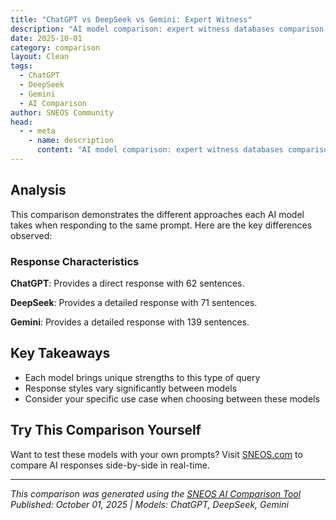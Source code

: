 ```yaml
---
title: "ChatGPT vs DeepSeek vs Gemini: Expert Witness"
description: "AI model comparison: expert witness databases comparison..."
date: 2025-10-01
category: comparison
layout: Clean
tags:
  - ChatGPT
  - DeepSeek
  - Gemini
  - AI Comparison
author: SNEOS Community
head:
  - - meta
    - name: description
      content: "AI model comparison: expert witness databases comparison..."
---
```


<ChatComparison
  title="ChatGPT vs DeepSeek vs Gemini: Expert Witness"
  prompt="expert witness databases comparison"
  :responses='{
    "ChatGPT": "Certainly! Comparing expert witness databases involves evaluating various platforms that connect lawyers and parties in litigation with expert witnesses across different fields. Below is a comparison of some leading expert witness databases, highlighting their features, strengths, pricing (if available), and suitable use cases.\n\n---\n\n### 1. **SEAK, Inc.**\n\n- **Overview:** One of the oldest and most respected expert witness directories.\n- **Features:**\n  - Comprehensive nationwide database of expert witnesses.\n  - Detailed expert profiles including CV, case history, publications.\n  - Offers expert witness referrals.\n  - Additional services like expert witness training and consulting.\n- **Strengths:**\n  - Highly credible and used widely in legal circles.\n  - Thorough vetting process.\n- **Pricing:** Subscription-based; custom quotes.\n- **Best For:** Attorneys who want a vetted, comprehensive list with expert consultative services.\n\n---\n\n### 2. **ExpertPages**\n\n- **Overview:** A widely used resource for locating expert witnesses.\n- **Features:**\n  - Searchable by specialty, location, and keyword.\n  - Detailed expert profiles including qualifications and case history.\n- **Strengths:**\n  - Large database with easy-to-use interface.\n  - Includes customer ratings and reviews.\n- **Pricing:** Some free listings; premium access may be subscription-based.\n- **Best For:** Quick searches with access to reviews and ratings.\n\n---\n\n### 3. **ALM Experts**\n\n- **Overview:** Part of the American Lawyer Media network (includes Law.com).\n- **Features:**\n  - Extensive database sourced from various legal publications.\n  - Filter by specialty, location, and trial experience.\n- **Strengths:**\n  - Good for finding experts with trial experience.\n  - Integration with ALM legal research tools.\n- **Pricing:** Subscription required; pricing varies.\n- **Best For:** Legal professionals using ALM tools extensively.\n\n---\n\n### 4. **TASA (Technical Advisory Service for Attorneys)**\n\n- **Overview:** Expert witness directory and consulting service.\n- **Features:**\n  - Detailed expert profiles.\n  - Consultation and expert matching services.\n- **Strengths:**\n  - Strong in engineering, technical, and scientific experts.\n  - Offers fee estimates upfront.\n- **Pricing:** Membership fee plus pay-per-use.\n- **Best For:** Litigation involving technical/scientific matters.\n\n---\n\n### 5. **JurisPro Expert Witness Directory**\n\n- **Overview:** Simple, accessible directory with a strong focus on verified credentials.\n- **Features:**\n  - Free and premium listing options.\n  - Searchable by specialty and location.\n- **Strengths:**\n  - Transparent listing of expert credentials.\n  - Affordable pricing for experts to list themselves.\n- **Pricing:** Free for attorneys to use; experts pay for listings.\n- **Best For:** Small firms and solo attorneys due to affordability.\n\n---\n\n### 6. **HGExperts**\n\n- **Overview:** Another large online expert witness directory.\n- **Features:**\n  - Industry and specialty-based browsing.\n  - Profiles with experience summaries.\n- **Strengths:**\n  - User-friendly interface.\n  - Access to a wide range of expert fields.\n- **Pricing:** Subscription required.\n- **Best For:** Broad searches across multiple specialties.\n\n---\n\n## Comparison Summary Table\n\n| Database       | Strengths                          | Pricing          | Best For                          |\n|----------------|----------------------------------|------------------|----------------------------------|\n| SEAK           | Highly vetted, comprehensive     | Subscription     | High-profile, complex cases      |\n| ExpertPages    | User reviews, wide database      | Free/premium     | Quick access with ratings        |\n| ALM Experts    | Trial experience, ALM integration| Subscription     | Firms with ALM legal tools       |\n| TASA           | Technical/scientific experts     | Membership \u002B fees| Technical litigation             |\n| JurisPro       | Affordable, transparent          | Mostly free      | Small firms, solo attorneys      |\n| HGExperts      | Wide specialty coverage          | Subscription     | Broad industry searches          |\n\n---\n\n### How to Choose the Right Database?\n\n- **Case Complexity:** For highly technical or complex cases, SEAK or TASA might be better.\n- **Budget:** JurisPro offers affordable access for small practices.\n- **Trial Experience:** ALM Experts can help find experienced trial witnesses.\n- **Convenience:** ExpertPages and HGExperts offer quick and easy searches with filters.\n\n---\n\nIf you want, I can also help you with details on how to evaluate expert witness qualifications, or how to approach expert witness vetting and selection. Let me know!",
    "DeepSeek": "Of course. This is a critical topic for law firms and legal professionals. Choosing the right expert witness database is not just about cost; it\u0027s about efficiency, credibility, and winning your case.\n\nHere is a detailed comparison of the major expert witness databases, broken down by their strengths, weaknesses, and ideal use cases.\n\n### Quick Comparison Table\n\n| Feature | **JurisPro** | **Round Table Group** | **ExpertPages** | **Searess** | **The Expert Institute** |\n| :--- | :--- | :--- | :--- | :--- | :--- |\n| **Primary Model** | Directory / Referral | Full-Service Sourcing | Directory / Referral | **Direct Database Access** | Full-Service Sourcing |\n| **Cost Structure** | Free to search; Fee paid by expert | High, Project-Based Fee | Free to search; Fee paid by expert | **Flat-Rate Subscription** | High, Project-Based Fee |\n| **User Control** | Medium (You contact experts) | Low (They do the work) | Medium (You contact experts) | **High (You search \u0026 contact directly)** | Low (They do the work) |\n| **Database Size** | 7,000\u002B | Vast Network | 15,000\u002B | 3 Million\u002B (inc. professionals) | Vast Network |\n| **Best For** | Finding a well-vetted, communicative expert | Hands-off approach for complex, high-stakes cases | Casting a very wide net | **Cost-effective, high-volume, or in-house use** | White-glove service for critical cases |\n\n---\n\n### In-Depth Analysis of Each Platform\n\n#### 1. JurisPro\n**Model:** Curated Directory \u0026 Referral Service\n\nJurisPro focuses on quality over quantity. Experts pay to be listed, but JurisPro vets them for qualifications and, importantly, their ability to communicate effectively and withstand cross-examination.\n\n*   **Strengths:**\n    *   **Vetted Experts:** The screening process aims to ensure experts are not just qualified on paper but are also effective teachers and witnesses.\n    *   **Detailed Profiles:** Profiles often include CVs, photos, and, crucially, video introductions so you can assess demeanor.\n    *   **No Cost to Search:** Law firms can search the database and contact experts at no charge (the expert pays a referral fee).\n*   **Weaknesses:**\n    *   **Smaller Database:** With ~7,000 experts, it may not have the depth in every single niche specialty.\n    *   **Less Control:** You still have to vet and contact the experts yourself after finding them.\n*   **Ideal For:** Firms that value pre-screened quality and want to avoid sifting through thousands of unvetted profiles.\n\n#### 2. Round Table Group (RTG)\n**Model:** Full-Service, Managed Sourcing\n\nRTG is the premium, white-glove service. You give them your expert requirements, and their researchers actively recruit and vet candidates for you, presenting you with a shortlist.\n\n*   **Strengths:**\n    *   **Saves Time:** They do all the legwork\u2014searching, contacting, and preliminary vetting.\n    *   **Access to \u0022Unlisted\u0022 Experts:** They actively recruit from academia and industry, finding experts who aren\u0027t actively marketing themselves.\n    *   **High-Quality Matches:** Their consultative process is designed to find the perfect expert for complex, high-value litigation.\n*   **Weaknesses:**\n    *   **Very High Cost:** This is the most expensive option, typically involving a substantial project fee or high hourly rate.\n    *   **Lack of Transparency/Control:** You don\u0027t get to browse the raw database; you rely on their team\u0027s sourcing.\n*   **Ideal For:** High-stakes cases (e.g., patent litigation, major financial disputes) where budget is secondary to finding the absolute best expert.\n\n#### 3. ExpertPages\n**Model:** Large-Scale Directory \u0026 Referral Service\n\nExpertPages is one of the oldest and largest directories, boasting over 15,000 expert listings across a massive range of fields.\n\n*   **Strengths:**\n    *   **Massive Database:** Excellent for finding experts in obscure or highly specialized fields.\n    *   **Free to Search:** Like JurisPro, there is no cost for law firms to search and contact listed experts.\n    *   **Comprehensive Categories:** Well-organized into countless sub-specialties.\n*   **Weaknesses:**\n    *   **Minimal Vetting:** The barrier to entry for experts is low, meaning you must do extensive due diligence on their credentials and background.\n    *   **Information Overload:** The sheer number of experts can be overwhelming to sort through.\n*   **Ideal For:** When you need to find an expert in a very niche area and are prepared to do your own thorough vetting.\n\n#### 4. Searess (formerly TASA)\n**Model:** Direct Database Access via Subscription\n\nSearess (formed by the merger of TASA and The Knowledge Group) offers a unique model: for a flat-rate annual subscription, your firm gets direct, unlimited access to their entire database of over 3 million professionals.\n\n*   **Strengths:**\n    *   **Cost-Effective for Volume:** If you hire multiple experts a year, the subscription can be far cheaper than per-expert fees.\n    *   **Maximum Control \u0026 Speed:** You can search and contact experts directly and immediately, without a middleman.\n    *   **Largest Network:** The 3M\u002B figure includes both actively-marketing experts and a vast pool of professionals who can be potential witnesses.\n*   **Weaknesses:**\n    *   **Upfront Cost:** Requires an annual subscription fee, which may not be justified for firms with low expert usage.\n    *   **Vetting is on You:** While the database is large, the responsibility for vetting falls entirely on the firm.\n*   **Ideal For:** Mid-to-large law firms, insurance companies, and corporate legal departments that frequently need experts and want to control the process and cost.\n\n#### 5. The Expert Institute\n**Model:** Hybrid (Database \u002B Full-Service)\n\nThe Expert Institute offers a dual approach. They have a searchable database, but they are best known for their full-service expert matching, which is similar to RTG.\n\n*   **Strengths:**\n    *   **Comprehensive Service:** They provide a dedicated case manager, a shortlist of vetted candidates, and additional services like preliminary case reviews.\n    *   **Quality Assurance:** They have a rigorous vetting process, including conflict checks and in-depth interviews.\n    *   **Strong Brand \u0026 Reputation:** Widely used and trusted by many top law firms.\n*   **Weaknesses:**\n    *   **High Cost:** Their full-service matching is a premium offering with high fees.\n    *   **Can be Slower:** The full-service process takes more time than a direct database search.\n*   **Ideal For:** Firms that want a hands-off, high-touch service but may also appreciate the option to search a database for less critical matters.\n\n---\n\n### Key Decision Factors for Your Firm\n\nWhen choosing a database, ask yourself these questions:\n\n1.  **Budget:** Are you working with a fixed budget per expert, or is this a \u0022spare no expense\u0022 case? (Subscription vs. Project Fee)\n2.  **Control vs. Convenience:** Do you want to drive the search and vetting process, or do you want to outsource it to save time? (Database vs. Full-Service)\n3.  **Case Volume:** How many experts do you typically hire per year? (A subscription service becomes more valuable with higher volume.)\n4.  **Case Complexity \u0026 Stakes:** Is this a routine fender-bender or a billion-dollar patent case? (High-stakes cases justify full-service models.)\n5.  **Internal Resources:** Does your firm have the paralegal or associate time to properly vet experts from a large directory?\n\n### Final Recommendation\n\n*   **For most law firms seeking a balance of cost and control:** Start with a **Searess subscription** if your volume is high, or use **JurisPro** for well-vetted experts on a per-case basis.\n*   **For the most complex, high-stakes litigation:** Use a full-service provider like **Round Table Group** or **The Expert Institute**. The cost is justified by the potential ROI.\n*   **For finding a needle in a haystack (an ultra-niche expert):** **ExpertPages** is a powerful tool, provided you have the resources to vet thoroughly.\n\n**Always remember:** No matter which service you use, your due diligence is non-negotiable. Check credentials, review publication histories, and most importantly, conduct a thorough interview and mock cross-examination before hiring.",
    "Gemini": "Comparing expert witness databases is a complex task as there are many factors to consider, and no single database is \u0022best\u0022 for everyone. The ideal choice depends heavily on your specific needs, budget, and the type of case you\u0027re working on. Here\u0027s a breakdown of common databases, key features, and considerations:\n\n**I. Key Players and Their Overview**\n\nHere\u0027s a table summarizing some of the major players in the expert witness database market:\n\n| Database                     | Description                                                                                                                            | Key Features                                                                                                                                                                     | Pricing                                                                                                         | Strengths                                                                                                                                              | Weaknesses                                                                                                                                                                 |\n|------------------------------|-----------------------------------------------------------------------------------------------------------------------------------------|------------------------------------------------------------------------------------------------------------------------------------------------------------------------------------|------------------------------------------------------------------------------------------------------------------|-------------------------------------------------------------------------------------------------------------------------------------------------------------------------|------------------------------------------------------------------------------------------------------------------------------------------------------------------------------|\n| **SEAK Experts (SEAK)**     | Large database of experts across various fields. Known for quality control and expert vetting.                                            | Extensive search filters, background checks, expert reports, deposition transcripts, publications, expert CVs, expert practice areas. Often highlights challenge history.             |  Subscription-based; prices vary based on database access and features.  Can be expensive.                                  | High quality expert vetted information, large database size, helpful for complex cases requiring highly specialized expertise.  Good search functionality. |  Higher cost than some other options, may be overkill for simpler cases. Potential for bias due to expert vetting process (but they claim objectivity). |\n| **JurisPro**                | Focuses on linking attorneys with qualified experts.  More of a directory.                                                               | Expert profiles, search by location, specialty, keywords, expert availability, contact information. Offers a certification program for experts.                         |  Subscription-based for attorneys, free for experts to list. Relatively affordable.                                    | Easy to use, cost-effective option for finding experts.  Straightforward platform.                                                                                   |  Quality control less rigorous than some other databases.  May need to do more independent verification.                 |\n| **Expert Institute**          | Focuses on providing tailored expert solutions, including expert identification, screening, and management.                                | In-depth expert profiles, rigorous screening process, expert witness reports, deposition testimony, research services, expert strategy consulting.  Litigation support services. |  Project-based pricing, varies based on the scope of services.  Can be expensive.                                     | Extensive vetting process, high-quality experts, strong support services.  Good for high-stakes litigation.                                                            |  Higher cost, less self-service than other databases.  Might be overkill for simpler cases with well-defined expert needs. |\n| **Round Table Group (RTG)**  | Connects attorneys with subject matter experts. Similar to Expert Institute in that it offers a managed service.                         | Expert profiles, screening, expert recruitment, litigation consulting, expert placement services.                                                                        |  Project-based pricing, depends on the services required. Typically an hourly rate.                                  | Provides a high level of support and curated expert selection.                                                                                             | Can be expensive and may require significant upfront investment in consulting services. |\n| **ALM Experts (Law.com)**    | Part of the Law.com network, providing access to expert profiles and legal resources.                                               | Expert directory, search by practice area, location, keywords, expert credentials.                                                                                                |  Subscription-based access to Law.com, which includes the expert directory. Relatively affordable if you already subscribe. |  Integrated with other legal resources, convenient for Law.com subscribers.                                                                                             |  Quality control may vary.  Requires a Law.com subscription. Less comprehensive than dedicated expert databases. |\n| **TASA (Technical Advisory Service for Attorneys)** | Connects attorneys with technical experts.  One of the older players.                                                        | Expert profiles, search by technical specialty, location, keywords, expert credentials. Offers background checks and screening services.                                 |  Subscription-based access for attorneys, with tiered pricing based on features and database access. Moderate cost.     | Large database of technical experts, well-established reputation.                                                                                                | May require more effort to filter through less relevant profiles.  Website can feel dated.                                     |\n| **IMS ExpertServices**       | Provides expert witness services and expert search.                                                                                      | Expert witness search, expert witness placement, expert witness consulting, expert witness screening.                                                                      | Project-based pricing.  Expect to pay a consulting fee for their services.                                                       | They work with you and find experts for your specific need.                                                                                                | Will cost more than a database search on your own.                                                                         |\n\n**II. Key Considerations When Choosing a Database**\n\nHere\u0027s a more detailed breakdown of factors to consider:\n\n*   **Cost and Pricing Structure:**\n    *   **Subscription-based:**  Pay a recurring fee (monthly, annually) for access to the database. This is often the most economical if you need frequent access.\n    *   **Project-based:** Pay a fee per expert search, expert screening, or expert consultation.  This is better if you only need experts occasionally.\n    *   **Pay-per-expert:** Pay a fee to access a specific expert\u0027s profile or contact information.\n    *   **Free Listings/Directories:**  Some directories allow experts to list their services for free.  While budget-friendly, quality control is often minimal.\n\n*   **Database Size and Scope:**\n    *   **Number of Experts:** A larger database gives you more options, but can also make it harder to find the right expert.\n    *   **Specialty Areas:**  Ensure the database covers the specific areas of expertise you need for your cases (e.g., medical malpractice, engineering, finance).\n    *   **Geographic Coverage:** Consider whether you need local, regional, national, or international experts.\n\n*   **Expert Vetting and Quality Control:**\n    *   **Screening Process:**  What criteria does the database use to qualify experts? (e.g., education, experience, publications, licensure, board certification, lack of disciplinary actions).\n    *   **Background Checks:**  Does the database conduct background checks on experts?\n    *   **Challenge History:**  Does the database track whether an expert has been successfully challenged in court (Daubert challenges)?\n    *   **Peer Reviews/Ratings:**  Does the database offer a system for attorneys to rate or review experts?\n\n*   **Search Functionality:**\n    *   **Keywords:**  Can you search by keywords, specialties, locations, and other relevant criteria?\n    *   **Advanced Filters:**  Are there advanced filters to narrow your search (e.g., years of experience, specific certifications, prior testimony experience)?\n    *   **Boolean Search:** Can you use Boolean operators (AND, OR, NOT) to refine your search?\n    *   **Natural Language Search:** Can you use natural language queries instead of rigid keywords?\n\n*   **Information Available on Experts:**\n    *   **Comprehensive Profiles:**  Does the database provide detailed profiles with information on an expert\u0027s education, experience, publications, presentations, prior testimony, and fee schedule?\n    *   **CVs:** Are CVs readily available for download?\n    *   **Expert Reports:** Can you access sample expert reports written by the expert?\n    *   **Deposition Transcripts:** Can you access deposition transcripts from prior cases?\n    *   **Prior Testimony History:** Is the expert\u0027s prior testimony history available, including the cases they testified in and the outcomes?\n\n*   **Customer Support and Services:**\n    *   **Customer Service:**  Is customer support available to answer your questions and help you navigate the database?\n    *   **Expert Consultation:**  Does the database offer consultation services to help you identify the right expert for your case?\n    *   **Expert Screening:**  Does the database offer expert screening services to verify an expert\u0027s credentials and qualifications?\n    *   **Expert Management:** Some databases offer expert management services, including expert scheduling, document review, and deposition preparation.\n\n*   **User Interface and Ease of Use:**\n    *   **Intuitive Design:** Is the database easy to navigate and use?\n    *   **Mobile Accessibility:**  Is the database accessible on mobile devices?\n\n**III.  How to Choose the Right Database**\n\nHere\u0027s a step-by-step approach to selecting the best expert witness database for your needs:\n\n1.  **Define Your Needs:**\n    *   **Type of Case:**  What type of case are you working on (e.g., medical malpractice, product liability, intellectual property)?\n    *   **Expertise Required:**  What specific areas of expertise do you need?\n    *   **Budget:**  How much can you afford to spend on an expert witness database?\n    *   **Timeline:**  How quickly do you need to find an expert?\n    *   **Geographic Location:** Do you need an expert in a specific location?\n    *   **Quality Requirements:** How important is expert vetting and quality control?\n    *   **Level of Support:**  Do you need assistance with expert selection and management?\n\n2.  **Research Databases:**\n    *   **Read Reviews:**  Look for reviews of different expert witness databases on legal websites and forums.\n    *   **Ask Colleagues:**  Talk to other attorneys in your network to see what databases they recommend.\n    *   **Request Demos:**  Many databases offer free demos or trials. Take advantage of these opportunities to test the database\u0027s features and functionality.\n\n3.  **Compare Databases:**\n    *   **Create a Spreadsheet:**  Create a spreadsheet to compare the key features, pricing, and other relevant factors of each database.\n    *   **Prioritize Features:**  Rank the features that are most important to you.\n    *   **Consider the Trade-offs:**  Be aware of the trade-offs between cost, quality, and features.\n\n4.  **Make a Decision:**\n    *   **Choose the Database that Best Meets Your Needs:**  Select the database that offers the best combination of features, quality, and price for your specific requirements.\n\n5.  **Test and Evaluate:**\n    *   **Use the Database for a Trial Period:** If possible, use the database for a trial period to see how well it works in practice.\n    *   **Track Your Results:**  Track your results to see how effectively the database helps you find qualified experts.\n    *   **Adjust Your Strategy as Needed:**  Be prepared to adjust your strategy if you find that the database is not meeting your needs.\n\n**IV. Additional Tips**\n\n*   **Don\u0027t Rely Solely on Databases:**  While databases can be a valuable resource, don\u0027t rely solely on them. Use other methods of finding experts, such as networking with colleagues, contacting professional organizations, and searching online directories.\n*   **Always Vet Experts Independently:** Even if a database has a rigorous vetting process, it\u0027s always a good idea to vet experts independently. Check their credentials, review their publications, and talk to other attorneys who have used them in the past.\n*   **Consider Litigation Support Services:** For complex cases, consider using a litigation support service that specializes in expert witness selection and management.  They can often provide access to higher-quality experts and offer valuable assistance with expert strategy.\n\nBy carefully considering these factors and following these tips, you can choose the expert witness database that best meets your needs and helps you find the right experts for your cases.  Good luck!\n"
  }'
  published-date="22:27"
/>

## Analysis

This comparison demonstrates the different approaches each AI model takes when responding to the same prompt. Here are the key differences observed:

### Response Characteristics

**ChatGPT**: Provides a direct response with 62 sentences. 

**DeepSeek**: Provides a detailed response with 71 sentences. 

**Gemini**: Provides a detailed response with 139 sentences. 

## Key Takeaways

- Each model brings unique strengths to this type of query
- Response styles vary significantly between models
- Consider your specific use case when choosing between these models

## Try This Comparison Yourself

Want to test these models with your own prompts? Visit [SNEOS.com](https://sneos.com) to compare AI responses side-by-side in real-time.

---

*This comparison was generated using the [SNEOS AI Comparison Tool](https://sneos.com)*
*Published: October 01, 2025 | Models: ChatGPT, DeepSeek, Gemini*
